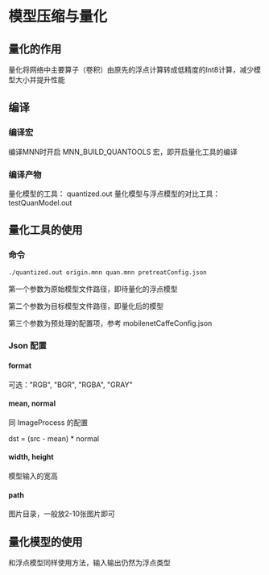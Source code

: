 # 模型压缩与量化
## 量化的作用
量化将网络中主要算子（卷积）由原先的浮点计算转成低精度的Int8计算，减少模型大小并提升性能

## 编译
### 编译宏
编译MNN时开启 MNN_BUILD_QUANTOOLS 宏，即开启量化工具的编译

### 编译产物
量化模型的工具： quantized.out
量化模型与浮点模型的对比工具：testQuanModel.out

## 量化工具的使用
### 命令
```bash
./quantized.out origin.mnn quan.mnn pretreatConfig.json
```

第一个参数为原始模型文件路径，即待量化的浮点模型

第二个参数为目标模型文件路径，即量化后的模型

第三个参数为预处理的配置项，参考 mobilenetCaffeConfig.json

### Json 配置
#### format
可选："RGB", "BGR", "RGBA", "GRAY"

#### mean, normal
同 ImageProcess 的配置

dst = (src - mean) * normal

#### width, height
模型输入的宽高

#### path
图片目录，一般放2-10张图片即可

## 量化模型的使用
和浮点模型同样使用方法，输入输出仍然为浮点类型
